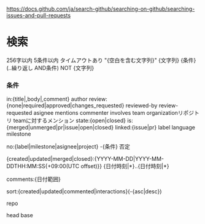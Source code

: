 https://docs.github.com/ja/search-github/searching-on-github/searching-issues-and-pull-requests
# 検索
256字以内 5条件以内 タイムアウトあり
"{空白を含む文字列}"
{文字列} {条件} (..繰り返し AND条件)
NOT {文字列}
### 条件
in:{title|,body|,comment}
author
review:{none|required|approved|changes_requested}
reviewed-by review-requested
asignee
mentions
commenter
involves
team organizationリポジトリ teamに対するメンション
state:{open|closed}
is:{merged|unmerged|pr|issue|open|closed}
linked:{issue|pr}
label
language
milestone

no:{label|milestone|asignee|project}
-{条件} 否定

{created|updated|merged|closed}:{YYYY-MM-DD|YYYY-MM-DDTHH:MM:SS{+09:00(UTC offset)}} {日付時刻|\*}..{日付時刻|\*}

comments:{日付範囲}

sort:{created|updated|commented|interactions}(-{asc|desc})

repo

head
base
